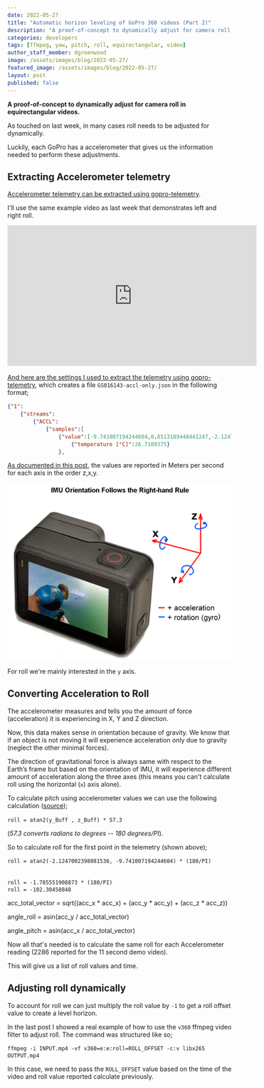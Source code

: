 ```yaml
---
date: 2022-05-27
title: "Automatic horizon leveling of GoPro 360 videos (Part 2)"
description: "A proof-of-concept to dynamically adjust for camera roll in equirectangular videos."
categories: developers
tags: [ffmpeg, yaw, pitch, roll, equirectangular, video]
author_staff_member: dgreenwood
image: /assets/images/blog/2022-05-27/
featured_image: /assets/images/blog/2022-05-27/
layout: post
published: false
---
```


**A proof-of-concept to dynamically adjust for camera roll in equirectangular videos.**

As touched on last week, in many cases roll needs to be adjusted for dynamically. 

Luckily, each GoPro has a accelerometer that gives us the information needed to perform these adjustments.

## Extracting Accelerometer telemetry

[Accelerometer telemetry can be extracted using gopro-telemetry](/blog/2022/gopro-telemetry-exporter-getting-started).

I'll use the same example video as last week that demonstrates left and right roll.

<iframe width="560" height="315" src="https://www.youtube.com/embed/lEHA91gu3TQ" title="YouTube video player" frameborder="0" allow="accelerometer; autoplay; clipboard-write; encrypted-media; gyroscope; picture-in-picture" allowfullscreen></iframe>

[And here are the settings I used to extract the telemetry using gopro-telemetry](https://gist.github.com/himynamesdave/42c7724a65d931fe92a731c6fa64d21c), which creates a file `GS016143-accl-only.json` in the following format;

```json
{"1":
	{"streams":
		{"ACCL":
			{"samples":[
				{"value":[-9.741007194244604,0.8513189448441247,-2.1247002398081536],"cts":176.04,"date":"2022-05-17T13:34:47.234Z","sticky":
					{"temperature [°C]":26.7109375}
				},
```

[As documented in this post](/blog/2022/gopro-telemetry-exporter-getting-started), the values are reported in Meters per second for each axis in the order z,x,y.

<img class="img-fluid" src="/assets/images/blog/2022-05-27/CameraIMUOrientationSM.png" alt="GoPro IMU Orientation" title="GoPro IMU Orientation" />

For roll we're mainly interested in the `y` axis.

## Converting Acceleration to Roll

The accelerometer measures and tells you the amount of force (acceleration) it is experiencing in X, Y and Z direction.

Now, this data makes sense in orientation because of gravity. We know that if an object is not moving it will experience acceleration only due to gravity (neglect the other minimal forces).

The direction of gravitational force is always same with respect to the Earth’s frame but based on the orientation of IMU, it will experience different amount of acceleration along the three axes (this means you can't calculate roll using the horizontal (`x`) axis alone).

To calculate pitch using accelerometer values we can use the following calculation ([source](https://wiki.dfrobot.com/How_to_Use_a_Three-Axis_Accelerometer_for_Tilt_Sensing));

`roll = atan2(y_Buff , z_Buff) * 57.3`

(_57.3 converts radians to degrees -- 180 degrees/PI_).

So to calculate roll for the first point in the telemetry (shown above);

```
roll = atan2(-2.1247002398081536, -9.741007194244604) * (180/PI)


roll = -1.785551908873 * (180/PI)
roll = -102.30458848

```




acc_total_vector = sqrt((acc_x * acc_x) + (acc_y * acc_y) + (acc_z * acc_z))



angle_roll = asin(acc_y / acc_total_vector)



angle_pitch = asin(acc_x / acc_total_vector)



Now all that's needed is to calculate the same roll for each Accelerometer reading (2286 reported for the 11 second demo video).

This will give us a list of roll values and time.

## Adjusting roll dynamically

To account for roll we can just multiply the roll value by `-1` to get a roll offset value to create a level horizon.

In the last post I showed a real example of how to use the `v360` ffmpeg video filter to adjust roll. The command was structured like so;

```shell
ffmpeg -i INPUT.mp4 -vf v360=e:e:roll=ROLL_OFFSET -c:v libx265 OUTPUT.mp4
```

In this case, we need to pass the `ROLL_OFFSET` value based on the time of the video and roll value reported calculate previously.



